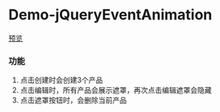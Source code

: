 # Demo-jQueryEventAnimation

[预览](https://erxun.github.io/Demo-jQueryEventAnimation/)

### 功能
1. 点击创建时会创建3个产品
2. 点击编辑时，所有产品会展示遮罩，再次点击编辑遮罩会隐藏
3. 点击遮罩按钮时，会删除当前产品

